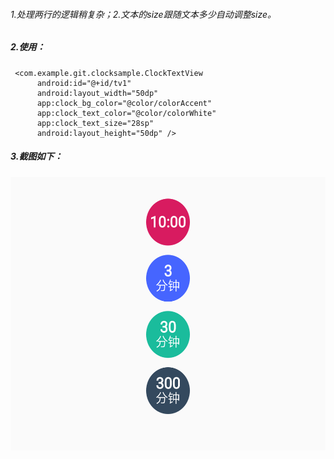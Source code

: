 ###### 1.处理两行的逻辑稍复杂；2.文本的size跟随文本多少自动调整size。
##### 2.使用：
  ```
   <com.example.git.clocksample.ClockTextView
        android:id="@+id/tv1"
        android:layout_width="50dp"
        app:clock_bg_color="@color/colorAccent"
        app:clock_text_color="@color/colorWhite"
        app:clock_text_size="28sp"
        android:layout_height="50dp" />
  ```
##### 3.截图如下： 
<img src="https://github.com/docwei2050/clockText/blob/master/screen/IMG_20181102_212223.png" width=540 height=437.5  />

